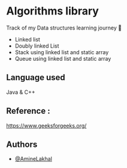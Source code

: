 
# Algorithms library
Track of my Data structures learning journey 🧮

- Linked list
- Doubly linked List
- Stack using linked list and static array
- Queue using linked list and static array

## Language used

Java & C++ 



## Reference : 
https://www.geeksforgeeks.org/

## Authors


- [@AmineLakhal](https://github.com/aminelkl)
